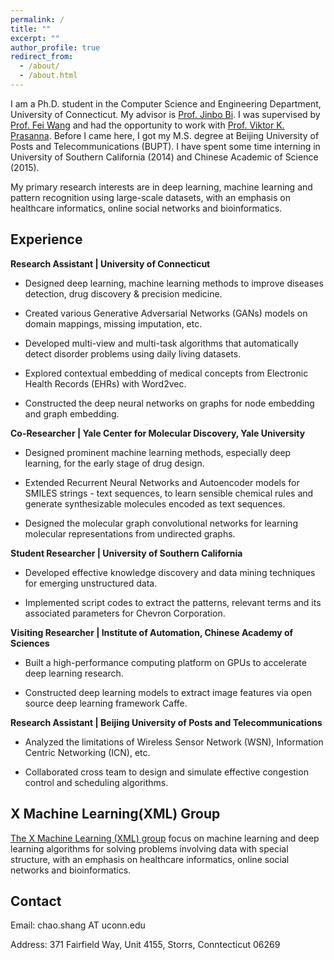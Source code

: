 ```yaml
---
permalink: /
title: ""
excerpt: ""
author_profile: true
redirect_from: 
  - /about/
  - /about.html
---
```


I am a Ph.D. student in the Computer Science and Engineering Department, University of Connecticut. My advisor is [Prof. Jinbo Bi](http://www.engr.uconn.edu/~jinbo/). I was supervised by [Prof. Fei Wang](https://sites.google.com/site/feiwang03/) and had the opportunity to work with [Prof. Viktor K. Prasanna](http://halcyon.usc.edu/~pk/prasannawebsite/). Before I came here, I got my M.S. degree at Beijing University of Posts and Telecommunications (BUPT). I have spent some time interning in University of Southern California (2014) and Chinese Academic of Science (2015).

My primary research interests are in deep learning, machine learning and pattern recognition using large-scale datasets, with an emphasis on healthcare informatics, online social networks and bioinformatics. 

Experience
------


**Research Assistant | University of Connecticut**

* Designed deep learning, machine learning methods to improve diseases detection, drug discovery & precision medicine. 

* Created various Generative Adversarial Networks (GANs) models on domain mappings, missing imputation, etc.

* Developed multi-view and multi-task algorithms that automatically detect disorder problems using daily living datasets.

* Explored contextual embedding of medical concepts from Electronic Health Records (EHRs) with Word2vec.

* Constructed the deep neural networks on graphs for node embedding and graph embedding.

**Co-Researcher | Yale Center for Molecular Discovery, Yale University**

* Designed prominent machine learning methods, especially deep learning, for the early stage of drug design.

* Extended Recurrent Neural Networks and Autoencoder models for SMILES strings - text sequences, to learn sensible chemical rules and generate synthesizable molecules encoded as text sequences.

* Designed the molecular graph convolutional networks for learning molecular representations from undirected graphs.

**Student Researcher | University of Southern California**

* Developed effective knowledge discovery and data mining techniques for emerging unstructured data. 

* Implemented script codes to extract the patterns, relevant terms and its associated parameters for Chevron Corporation.

**Visiting Researcher | Institute of Automation, Chinese Academy of Sciences**

* Built a high-performance computing platform on GPUs to accelerate deep learning research.

* Constructed deep learning models to extract image features via open source deep learning framework Caffe.

**Research Assistant | Beijing University of Posts and Telecommunications**

* Analyzed the limitations of Wireless Sensor Network (WSN), Information Centric Networking (ICN), etc. 

* Collaborated cross team to design and simulate effective congestion control and scheduling algorithms.



X Machine Learning(XML) Group
------

[The X Machine Learning (XML) group](https://xmachinelearning.github.io/) focus on machine learning and deep learning algorithms for solving problems involving data with special structure, with an emphasis on healthcare informatics, online social networks and bioinformatics.


Contact
------

Email: chao.shang AT uconn.edu

Address: 371 Fairfield Way, Unit 4155, Storrs, Conntecticut 06269

